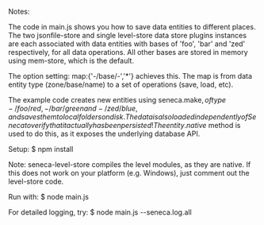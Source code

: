
Notes:

The code in main.js shows you how to save data entities to different
places. The two jsonfile-store and single level-store data store
plugins instances are each associated with data entities with bases of
'foo', 'bar' and 'zed' respectively, for all data operations. All
other bases are stored in memory using mem-store, which is the
default.

The option setting: map:{'-/base/-','*'} achieves this. The map is
from data entity type (zone/base/name) to a set of operations (save,
load, etc).

The example code creates new entities using seneca.make$, of type
-/foo/red, -/bar/green and -/zed/blue, and saves them to local folders
on disk. The data is also loaded independently of Seneca to verify
that it actually has been persisted! The entity.native$ method is used
to do this, as it exposes the underlying database API.


Setup:
$ npm install

Note: seneca-level-store compiles the level modules, as they are
native.  If this does not work on your platform (e.g. Windows), just
comment out the level-store code.

Run with:
$ node main.js

For detailed logging, try:
$ node main.js --seneca.log.all


